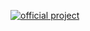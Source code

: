 [//]: # (title: About Qodana Linters)

[![official project](https://jb.gg/badges/official-flat-square.svg)](https://confluence.jetbrains.com/display/ALL/JetBrains+on+GitHub)
